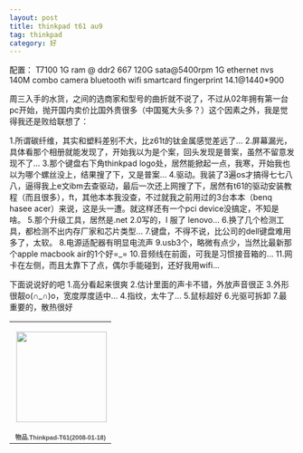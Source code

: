```yaml
---
layout: post
title: thinkpad t61 au9
tag: thinkpad
category: 好
---
```

配置：
T7100
1G ram @ ddr2 667
120G sata@5400rpm
1G ethernet
nvs 140M
combo
camera
bluetooth
wifi
smartcard
fingerprint
14.1@1440*900

周三入手的水货，之间的选商家和型号的曲折就不说了，不过从02年拥有第一台pc开始，抛开国内卖价比国外贵很多（中国冤大头多？）这个因素之外，我是觉得我还是败给联想了：

1.所谓碳纤维，其实和塑料差别不大，比z61t的钛金属感觉差远了...
2.屏幕漏光，具体看那个相册就能发现了，开始我以为是个案，回头发现是普案，虽然不留意发现不了...
3.那个键盘右下角thinkpad logo处，居然能掀起一点，我寒，开始我也以为哪个螺丝没上，结果搜了下，又是普案...
4.驱动。我装了3遍os才搞得七七八八，逼得我上e文ibm去查驱动，最后一次还上网搜了下，居然有t61的驱动安装教程（而且很多），ft，其他本本我没查，不过就我之前用过的3台本本（benq hasee acer）来说，这是头一遭。就这样还有一个pci device没搞定，不知是啥。
5.那个升级工具，居然是.net 2.0写的，I 服了 lenovo...
6.换了几个检测工具，都检测不出内存厂家和芯片类型...
7.键盘，不得不说，比公司的dell键盘难用多了，太软。
8.电源适配器有明显电流声
9.usb3个，略微有点少，当然比最新那个apple macbook air的1个好=_=
10.音频线在前面，可我是习惯接音箱的...
11.网卡在左侧，而且太靠下了点，偶尔手能碰到，还好我用wifi...


下面说说好的吧
1.高分看起来很爽
2.估计里面的声卡不错，外放声音很正
3.外形很靓o(∩_∩)o，宽度厚度适中...
4.指纹，太牛了...
5.鼠标超好
6.光驱可拆卸
7.最重要的，散热很好

<table style="width:194px;"><tr><td align="center" style="height:194px;background:url(https://picasaweb.google.com/s/c/transparent_album_background.gif) no-repeat left"><a href="https://picasaweb.google.com/100176428078475760122/ThinkpadT6120080118?authuser=0&feat=embedwebsite"><img src="https://lh5.googleusercontent.com/-6LhLOnzOz_c/TV_1spJMj3E/AAAAAAAAAlg/xusJi_teZbA/s160-c/ThinkpadT6120080118.jpg" width="160" height="160" style="margin:1px 0 0 4px;"></a></td></tr><tr><td style="text-align:center;font-family:arial,sans-serif;font-size:11px"><a href="https://picasaweb.google.com/100176428078475760122/ThinkpadT6120080118?authuser=0&feat=embedwebsite" style="color:#4D4D4D;font-weight:bold;text-decoration:none;">物品.Thinkpad-T61(2008-01-18)</a></td></tr></table>